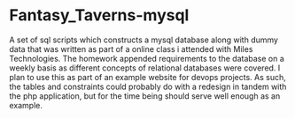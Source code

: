 # Fantasy_Taverns-mysql
A set of sql scripts which constructs a mysql database along with dummy data that was written as part of a online class i attended with Miles Technologies. The homework appended requirements to the database on a weekly basis as different concepts of relational databases were covered. I plan to use this as part of an example website for devops projects. As such, the tables and constraints could probably do with a redesign in tandem with the php application, but for the time being should serve well enough as an example.
